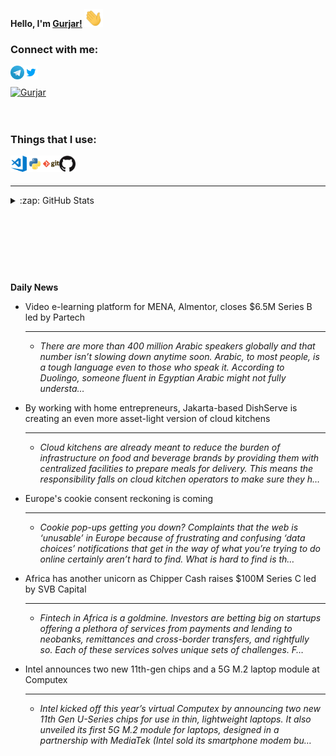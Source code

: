#### Hello, I'm [Gurjar!](https://GurjarKing.github.io) <img src="https://raw.githubusercontent.com/ABSphreak/ABSphreak/master/gifs/Hi.gif" width="30px"></h2>


### Connect with me:

[<img align="left" alt="Gurjar | Telegram" width="22px" src="https://raw.githubusercontent.com/github/explore/80688e429a7d4ef2fca1e82350fe8e3517d3494d/topics/telegram/telegram.png" />][Telegram]
[<img align="left" alt="Gurjar | Twitter" width="22px" src="https://raw.githubusercontent.com/github/explore/80688e429a7d4ef2fca1e82350fe8e3517d3494d/topics/twitter/twitter.png" />][Twitter]
<br >
<br >
<a href="https://github.com/GurjarKing"><img src="https://komarev.com/ghpvc/?username=GurjarKing" alt="Gurjar" /></a> <br />
<br />
<br />
<!-- <br >

![](https://visitor-badge.glitch.me/badge?page_id=GurjarKing)

<br /> -->

### Things that I use:

[<img align="left" alt="Visual Studio Code" width="26px" src="https://raw.githubusercontent.com/github/explore/80688e429a7d4ef2fca1e82350fe8e3517d3494d/topics/visual-studio-code/visual-studio-code.png" />][VSCode]
[<img align="left" alt="Python" width="26px" src="https://raw.githubusercontent.com/github/explore/80688e429a7d4ef2fca1e82350fe8e3517d3494d/topics/python/python.png" />][Python]
[<img align="left" alt="Git" width="26px" src="https://raw.githubusercontent.com/github/explore/80688e429a7d4ef2fca1e82350fe8e3517d3494d/topics/git/git.png" />][Git]
[<img align="left" alt="GitHub" width="26px" src="https://raw.githubusercontent.com/github/explore/78df643247d429f6cc873026c0622819ad797942/topics/github/github.png" />][Github]

<br />
<br />

---
<details>
  <summary>:zap: GitHub Stats</summary>

<img align="left" alt="Gurjar's Github Stats" src="https://github-readme-stats.vercel.app/api?username=GurjarKing&show_icons=true&hide_border=true&count_private=true&include_all_commit=true&theme=algolia" />

</details>

<!-- ### 🔔 My latest tweet
<a href="https://twitter.com/Gurjar_King43" target="_blank">
	<img src="https://github.com/GurjarKing/GurjarKing/raw/master/tweet.png" width="70%" align="center" alt="Click to view on Twitter" title="My latest tweet, as an image"/>
</a> -->
<br>

<pre>

</pre>

<!-- **Quote of the hour:**

{qoth}

~ {qoth_author}
<pre>

</pre> -->
<br>
<pre>


</pre>
<strong>Daily News</strong>
  
  - Video e-learning platform for MENA, Almentor, closes $6.5M Series B led by Partech
     <hr/>
     
      - *There are more than 400 million Arabic speakers globally and that number isn’t slowing down anytime soon. Arabic, to most people, is a tough language even to those who speak it. According to Duolingo, someone fluent in Egyptian Arabic might not fully understa…*
     
  - By working with home entrepreneurs, Jakarta-based DishServe is creating an even more asset-light version of cloud kitchens
      <hr/>
      
      - *Cloud kitchens are already meant to reduce the burden of infrastructure on food and beverage brands by providing them with centralized facilities to prepare meals for delivery. This means the responsibility falls on cloud kitchen operators to make sure they h…*
      
  - Europe's cookie consent reckoning is coming
      <hr/>
      
      - *Cookie pop-ups getting you down? Complaints that the web is ‘unusable’ in Europe because of frustrating and confusing ‘data choices’ notifications that get in the way of what you’re trying to do online certainly aren’t hard to find. What is hard to find is th…*
      
  - Africa has another unicorn as Chipper Cash raises $100M Series C led by SVB Capital
      <hr/>
      
      - *Fintech in Africa is a goldmine. Investors are betting big on startups offering a plethora of services from payments and lending to neobanks, remittances and cross-border transfers, and rightfully so. Each of these services solves unique sets of challenges. F…*
       
  - Intel announces two new 11th-gen chips and a 5G M.2 laptop module at Computex
      <hr/>
       
       - *Intel kicked off this year’s virtual Computex by announcing two new 11th Gen U-Series chips for use in thin, lightweight laptops. It also unveiled its first 5G M.2 module for laptops, designed in a partnership with MediaTek (Intel sold its smartphone modem bu…*
      

<br />

[VSCode]: https://code.visualstudio.com/
[Python]: https://www.python.org/
[Git]: https://git-scm.com/
[Github]: https://github.com/
[Telegram]: https://t.me/Gurjar_King/
[Twitter]: https://twitter.com/Gurjar_King43/
